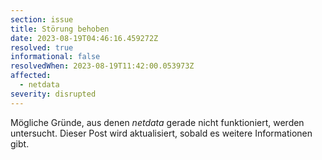 ```yaml
---
section: issue
title: Störung behoben
date: 2023-08-19T04:46:16.459272Z
resolved: true
informational: false
resolvedWhen: 2023-08-19T11:42:00.053973Z
affected:
  - netdata
severity: disrupted
---
```

Mögliche Gründe, aus denen *netdata* gerade nicht funktioniert, werden untersucht. Dieser Post wird aktualisiert, sobald es weitere Informationen gibt.

        
